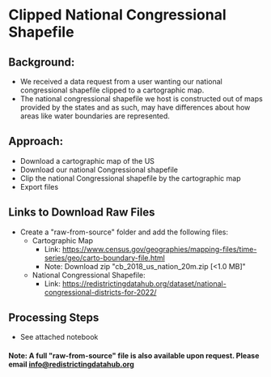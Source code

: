 # Clipped National Congressional Shapefile

## Background:
- We received a data request from a user wanting our national congressional shapefile clipped to a cartographic map.
- The national congressional shapefile we host is constructed out of maps provided by the states and as such, may have differences about how areas like water boundaries are represented.

## Approach:
- Download a cartographic map of the US
- Download our national Congressional shapefile
- Clip the national Congressional shapefile by the cartographic map
- Export files

## Links to Download Raw Files
- Create a "raw-from-source" folder and add the following files:
    - Cartographic Map
        - Link: https://www.census.gov/geographies/mapping-files/time-series/geo/carto-boundary-file.html
        - Note: Download zip "cb_2018_us_nation_20m.zip [<1.0 MB]"
    - National Congressional Shapefile:
        - Link: https://redistrictingdatahub.org/dataset/national-congressional-districts-for-2022/
    
## Processing Steps
- See attached notebook

#### Note: A full "raw-from-source" file is also available upon request. Please email info@redistrictingdatahub.org
